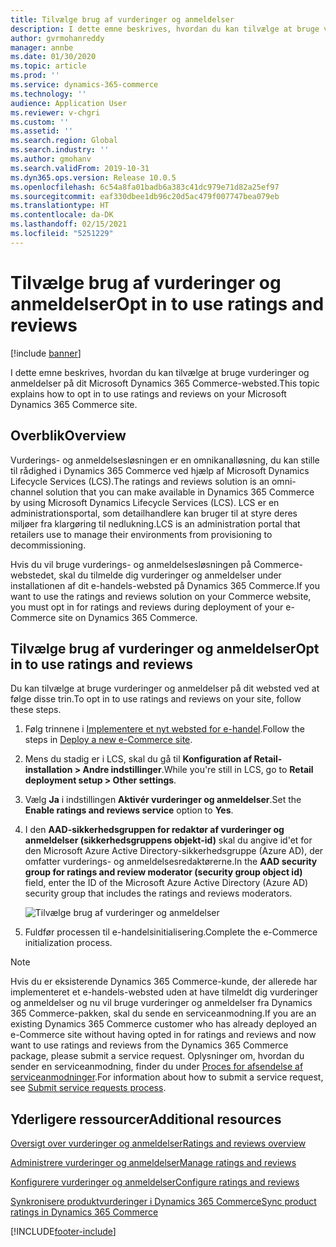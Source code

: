```yaml
---
title: Tilvælge brug af vurderinger og anmeldelser
description: I dette emne beskrives, hvordan du kan tilvælge at bruge vurderinger og anmeldelser på dit Microsoft Dynamics 365 Commerce-websted.
author: gvrmohanreddy
manager: annbe
ms.date: 01/30/2020
ms.topic: article
ms.prod: ''
ms.service: dynamics-365-commerce
ms.technology: ''
audience: Application User
ms.reviewer: v-chgri
ms.custom: ''
ms.assetid: ''
ms.search.region: Global
ms.search.industry: ''
ms.author: gmohanv
ms.search.validFrom: 2019-10-31
ms.dyn365.ops.version: Release 10.0.5
ms.openlocfilehash: 6c54a8fa01badb6a383c41dc979e71d82a25ef97
ms.sourcegitcommit: eaf330dbee1db96c20d5ac479f007747bea079eb
ms.translationtype: HT
ms.contentlocale: da-DK
ms.lasthandoff: 02/15/2021
ms.locfileid: "5251229"
---
```

# <a name="opt-in-to-use-ratings-and-reviews"></a><span data-ttu-id="24da1-103">Tilvælge brug af vurderinger og anmeldelser</span><span class="sxs-lookup"><span data-stu-id="24da1-103">Opt in to use ratings and reviews</span></span>

[!include [banner](includes/banner.md)]

<span data-ttu-id="24da1-104">I dette emne beskrives, hvordan du kan tilvælge at bruge vurderinger og anmeldelser på dit Microsoft Dynamics 365 Commerce-websted.</span><span class="sxs-lookup"><span data-stu-id="24da1-104">This topic explains how to opt in to use ratings and reviews on your Microsoft Dynamics 365 Commerce site.</span></span>

## <a name="overview"></a><span data-ttu-id="24da1-105">Overblik</span><span class="sxs-lookup"><span data-stu-id="24da1-105">Overview</span></span>

<span data-ttu-id="24da1-106">Vurderings- og anmeldelsesløsningen er en omnikanalløsning, du kan stille til rådighed i Dynamics 365 Commerce ved hjælp af Microsoft Dynamics Lifecycle Services (LCS).</span><span class="sxs-lookup"><span data-stu-id="24da1-106">The ratings and reviews solution is an omni-channel solution that you can make available in Dynamics 365 Commerce by using Microsoft Dynamics Lifecycle Services (LCS).</span></span> <span data-ttu-id="24da1-107">LCS er en administrationsportal, som detailhandlere kan bruger til at styre deres miljøer fra klargøring til nedlukning.</span><span class="sxs-lookup"><span data-stu-id="24da1-107">LCS is an administration portal that retailers use to manage their environments from provisioning to decommissioning.</span></span>

<span data-ttu-id="24da1-108">Hvis du vil bruge vurderings- og anmeldelsesløsningen på Commerce-webstedet, skal du tilmelde dig vurderinger og anmeldelser under installationen af dit e-handels-websted på Dynamics 365 Commerce.</span><span class="sxs-lookup"><span data-stu-id="24da1-108">If you want to use the ratings and reviews solution on your Commerce website, you must opt in for ratings and reviews during deployment of your e-Commerce site on Dynamics 365 Commerce.</span></span>

## <a name="opt-in-to-use-ratings-and-reviews"></a><span data-ttu-id="24da1-109">Tilvælge brug af vurderinger og anmeldelser</span><span class="sxs-lookup"><span data-stu-id="24da1-109">Opt in to use ratings and reviews</span></span>

<span data-ttu-id="24da1-110">Du kan tilvælge at bruge vurderinger og anmeldelser på dit websted ved at følge disse trin.</span><span class="sxs-lookup"><span data-stu-id="24da1-110">To opt in to use ratings and reviews on your site, follow these steps.</span></span>

1. <span data-ttu-id="24da1-111">Følg trinnene i [Implementere et nyt websted for e-handel](deploy-ecommerce-site.md).</span><span class="sxs-lookup"><span data-stu-id="24da1-111">Follow the steps in [Deploy a new e-Commerce site](deploy-ecommerce-site.md).</span></span>
1. <span data-ttu-id="24da1-112">Mens du stadig er i LCS, skal du gå til **Konfiguration af Retail-installation \> Andre indstillinger**.</span><span class="sxs-lookup"><span data-stu-id="24da1-112">While you're still in LCS, go to **Retail deployment setup \> Other settings**.</span></span>
1. <span data-ttu-id="24da1-113">Vælg **Ja** i indstillingen **Aktivér vurderinger og anmeldelser**.</span><span class="sxs-lookup"><span data-stu-id="24da1-113">Set the **Enable ratings and reviews service** option to **Yes**.</span></span>
1. <span data-ttu-id="24da1-114">I den **AAD-sikkerhedsgruppen for redaktør af vurderinger og anmeldelser (sikkerhedsgruppens objekt-id)** skal du angive id'et for den Microsoft Azure Active Directory-sikkerhedsgruppe (Azure AD), der omfatter vurderings- og anmeldelsesredaktørerne.</span><span class="sxs-lookup"><span data-stu-id="24da1-114">In the **AAD security group for ratings and review moderator (security group object id)** field, enter the ID of the Microsoft Azure Active Directory (Azure AD) security group that includes the ratings and reviews moderators.</span></span>

    ![Tilvælge brug af vurderinger og anmeldelser](media/LCS_RnR_Preference.png)

1. <span data-ttu-id="24da1-116">Fuldfør processen til e-handelsinitialisering.</span><span class="sxs-lookup"><span data-stu-id="24da1-116">Complete the e-Commerce initialization process.</span></span>

> [!NOTE] 
> <span data-ttu-id="24da1-117">Hvis du er eksisterende Dynamics 365 Commerce-kunde, der allerede har implementeret et e-handels-websted uden at have tilmeldt dig vurderinger og anmeldelser og nu vil bruge vurderinger og anmeldelser fra Dynamics 365 Commerce-pakken, skal du sende en serviceanmodning.</span><span class="sxs-lookup"><span data-stu-id="24da1-117">If you are an existing Dynamics 365 Commerce customer who has already deployed an e-Commerce site without having opted in for ratings and reviews and now want to use ratings and reviews from the Dynamics 365 Commerce package, please submit a service request.</span></span> <span data-ttu-id="24da1-118">Oplysninger om, hvordan du sender en serviceanmodning, finder du under [Proces for afsendelse af serviceanmodninger](../fin-ops-core/dev-itpro/lifecycle-services/submit-request-dynamics-service-engineering-team.md?toc=/dynamics365/commerce/toc.json).</span><span class="sxs-lookup"><span data-stu-id="24da1-118">For information about how to submit a service request, see [Submit service requests process](../fin-ops-core/dev-itpro/lifecycle-services/submit-request-dynamics-service-engineering-team.md?toc=/dynamics365/commerce/toc.json).</span></span> 

## <a name="additional-resources"></a><span data-ttu-id="24da1-119">Yderligere ressourcer</span><span class="sxs-lookup"><span data-stu-id="24da1-119">Additional resources</span></span>

[<span data-ttu-id="24da1-120">Oversigt over vurderinger og anmeldelser</span><span class="sxs-lookup"><span data-stu-id="24da1-120">Ratings and reviews overview</span></span>](ratings-reviews-overview.md)

[<span data-ttu-id="24da1-121">Administrere vurderinger og anmeldelser</span><span class="sxs-lookup"><span data-stu-id="24da1-121">Manage ratings and reviews</span></span>](manage-reviews.md)

[<span data-ttu-id="24da1-122">Konfigurere vurderinger og anmeldelser</span><span class="sxs-lookup"><span data-stu-id="24da1-122">Configure ratings and reviews</span></span>](configure-ratings-reviews.md)

[<span data-ttu-id="24da1-123">Synkronisere produktvurderinger i Dynamics 365 Commerce</span><span class="sxs-lookup"><span data-stu-id="24da1-123">Sync product ratings in Dynamics 365 Commerce</span></span>](sync-product-ratings.md)




[!INCLUDE[footer-include](../includes/footer-banner.md)]
